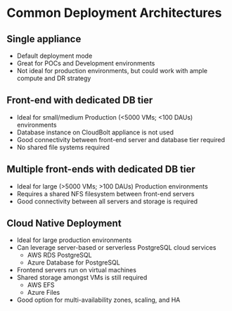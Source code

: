 # Common Deployment Architectures 

## Single appliance
* Default deployment mode
* Great for POCs and Development environments
* Not ideal for production environments, but could work with ample compute and DR strategy

## Front-end with dedicated DB tier
* Ideal for small/medium Production (<5000 VMs; <100 DAUs) environments
* Database instance on CloudBolt appliance is not used
* Good connectivity between front-end server and database tier required
* No shared file systems required

## Multiple front-ends with dedicated DB tier
* Ideal for large (>5000 VMs; >100 DAUs) Production environments
* Requires a shared NFS filesystem between front-end servers
* Good connectivity between all servers and storage is required

## Cloud Native Deployment
* Ideal for large production environments
* Can leverage server-based or serverless PostgreSQL cloud services
  * AWS RDS PostgreSQL
  * Azure Database for PostgreSQL
* Frontend servers run on virtual machines
* Shared storage amongst VMs is still required
  * AWS EFS
  * Azure Files
* Good option for multi-availability zones, scaling, and HA

